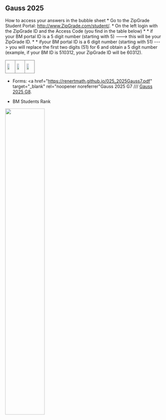 
  <h2> Gauss 2025 </h2>How to access your answers in the bubble sheet
* Go to the ZipGrade Student Portal: <a href="http://www.zipgrade.com/student/" target="_blank" rel="noopener noreferrer">http://www.ZipGrade.com/student/</a>.
* On the left login with the ZipGrade ID and the Access Code (you find in the table below)
* * if your BM portal ID is a 5 digit number (starting with 5)  --->  this will be your ZipGrade ID.
* * ifyour BM portal ID is a 6 digit number (starting with 51) ---> you will replace the first two digits (51) for 6 and obtain a 5 digit number (example, if your BM ID is 510312, your ZipGrade ID will be 60312).<br>

<table style="border-collapse:collapse;border-spacing:0" class="tg"><thead><tr><td style="border-color:inherit;border-style:solid;border-width:1px;font-family:Arial, sans-serif;font-size:14px;overflow:hidden;padding:10px 5px;text-align:left;vertical-align:top;word-break:normal"><img src="https://renertmath.github.io/Access Code BM.png" width="60%" height="60%"></td><td style="border-color:inherit;border-style:solid;border-width:1px;font-family:Arial, sans-serif;font-size:14px;overflow:hidden;padding:10px 5px;text-align:left;vertical-align:top;word-break:normal"><img src="https://renertmath.github.io/2025Gauss7KEY.png" width="60%" height="60%"></td><td style="border-color:inherit;border-style:solid;border-width:1px;font-family:Arial, sans-serif;font-size:14px;overflow:hidden;padding:10px 5px;text-align:left;vertical-align:top;word-break:normal"><img src="https://renertmath.github.io/2025Gauss8KEY.png" width="60%" height="60%"></td></tr></thead></table>      

* Forms:
  <a href="https://renertmath.github.io/025_2025Gauss7.pdf" target="_blank" rel="noopener noreferrer"Gauss 2025 G7</a> ///  <a href="https://renertmath.github.io/2025_2025Gauss8.pdf" target="_blank" rel="noopener noreferrer">Gauss 2025 G8</a>.
  
* BM Students Rank<br>
<img src="https://renertmath.github.io/RankBM2025.jpg" width="50%" height="50%">
